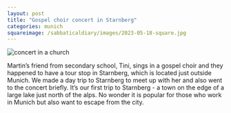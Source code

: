 ```yaml
---
layout: post
title: "Gospel choir concert in Starnberg"
categories: munich
squareimage: /sabbaticaldiary/images/2023-05-18-square.jpg
---
```

<img src="/sabbaticaldiary/images/2023-05-18.jpg" alt="concert in a church" class="center">

Martin’s friend from secondary school, Tini, sings in a gospel choir and they happened to have a tour stop in Starnberg, which is located just outside Munich. We made a day trip to Starnberg to meet up with her and also went to the concert briefly. It’s our first trip to Starnberg - a town on the edge of a large lake just north of the alps. No wonder it is popular for those who work in Munich but also want to escape from the city.
